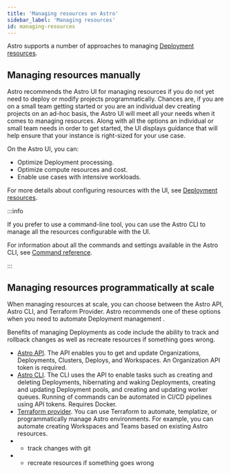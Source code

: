 ```yaml
---
title: 'Managing resources on Astro'
sidebar_label: 'Managing resources'
id: managing-resources
---
```


Astro supports a number of approaches to managing [Deployment resources](https://www.astronomer.io/docs/astro/deployment-settings#deployment-resources).

## Managing resources manually

Astro recommends the Astro UI for managing resources if you do not yet need to deploy or modify projects programmatically. Chances are, if you are on a small team getting started or you are an individual dev creating projects on an ad-hoc basis, the Astro UI will meet all your needs when it comes to managing resources. Along with all the options an individual or small team needs in order to get started, the UI displays guidance that will help ensure that your instance is right-sized for your use case.

On the Astro UI, you can:

- Optimize Deployment processing.
- Optimize compute resources and cost.
- Enable use cases with intensive workloads.

For more details about configuring resources with the UI, see [Deployment resources](https://www.astronomer.io/docs/astro/deployment-resources).

:::info

If you prefer to use a command-line tool, you can use the Astro CLI to manage all the resources configurable with the UI.

For information about all the commands and settings available in the Astro CLI, see [Command reference](https://www.astronomer.io/docs/astro/cli/reference).

:::

## Managing resources programmatically at scale

When managing resources at scale, you can choose between the Astro API, Astro CLI, and Terraform Provider. Astro recommends one of these options when you need to automate Deployment management .

Benefits of managing Deployments as code include the ability to track and rollback changes as well as recreate resources if something goes wrong.

- [Astro API](https://www.astronomer.io/docs/api). The API enables you to get and update Organizations, Deployments, Clusters, Deploys, and Workspaces. An Organization API token is required.
- [Astro CLI](https://www.astronomer.io/docs/astro/cli/overview). The CLI uses the API to enable tasks such as creating and deleting Deployments, hibernating and waking Deployments, creating and updating Deployment pools, and creating and updating worker queues. Running of commands can be automated in CI/CD pipelines using API tokens. Requires Docker.
- [Terraform provider](https://www.astronomer.io/docs/astro/terraform-provider). You can use Terraform to automate, templatize, or programmatically manage Astro environments. For example, you can automate creating Workspaces and Teams based on existing Astro resources.
- - track changes with git
- - recreate resources if something goes wrong
